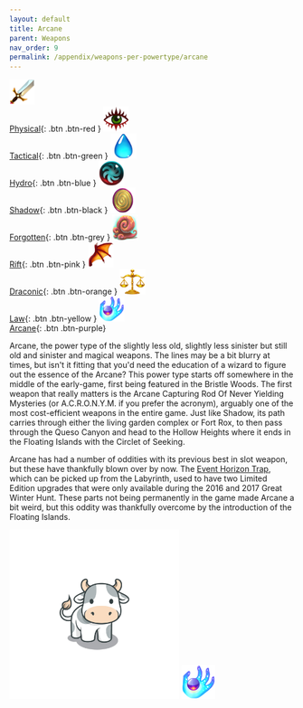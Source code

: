 ```yaml
---
layout: default
title: Arcane
parent: Weapons
nav_order: 9
permalink: /appendix/weapons-per-powertype/arcane
---
```

[<img src="/assets/images/physical.png" alt="Physical" width="45" height="45"> <br> Physical](/appendix/weapons-per-powertype/physical){: .btn .btn-red } [<img src="/assets/images/tactical.png" alt="Tactical" width="45" height="45"> <br> Tactical](/appendix/weapons-per-powertype/tactical){: .btn .btn-green } [<img src="/assets/images/hydro.png" alt="Hydro" width="45" height="45"> <br> Hydro](/appendix/weapons-per-powertype/hydro){: .btn .btn-blue } [<img src="/assets/images/shadow.png" alt="Shadow" width="45" height="45"> <br> Shadow](/appendix/weapons-per-powertype/shadow){: .btn .btn-black } [<img src="/assets/images/forgotten.png" alt="Forgotten" width="45" height="45"> <br> Forgotten](/appendix/weapons-per-powertype/forgotten){: .btn .btn-grey } [<img src="/assets/images/rift.png" alt="Rift" width="45" height="45"> <br> Rift](/appendix/weapons-per-powertype/rift){: .btn .btn-pink } [<img src="/assets/images/draconic.png" alt="Draconic" width="45" height="45"> <br> Draconic](/appendix/weapons-per-powertype/draconic){: .btn .btn-orange } [<img src="/assets/images/law.png" alt="Law" width="45" height="45"> <br> Law](/appendix/weapons-per-powertype/law){: .btn .btn-yellow }  [<img src="/assets/images/arcane.png" alt="Arcane" width="45" height="45"> <br> Arcane](/appendix/weapons-per-powertype/arcane){: .btn .btn-purple}

Arcane, the power type of the slightly less old, slightly less sinister but still old and sinister and magical weapons. The lines may be a bit blurry at times, but isn't it fitting that you'd need the education of a wizard to figure out the essence of the Arcane?
This power type starts off somewhere in the middle of the early-game, first being featured in the Bristle Woods. The first weapon that really matters is the Arcane Capturing Rod Of Never Yielding Mysteries (or A.C.R.O.N.Y.M. if you prefer the acronym), arguably one of the most cost-efficient weapons in the entire game. Just like Shadow, its path carries through either the living garden complex or Fort Rox, to then pass through the Queso Canyon and head to the Hollow Heights where it ends in the Floating Islands with the Circlet of Seeking.

Arcane has had a number of oddities with its previous best in slot weapon, but these have thankfully blown over by now. The [Event Horizon Trap](/appendix//weapons-per-powertype/arcane/eht), which can be picked up from the Labyrinth, used to have two Limited Edition upgrades that were only available during the 2016 and 2017 Great Winter Hunt. These parts not being permanently in the game made Arcane a bit weird, but this oddity was thankfully overcome by the introduction of the Floating Islands.

<img src="/assets/images/Kuh.png" alt="Moo" width="300" height="300">
<img src="/assets/images/arcane.png" alt="Arcane">
